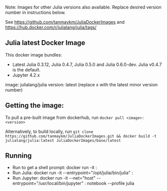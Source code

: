 Note: Images for other Julia versions also available. Replace desired version number in instructions below.

See <https://github.com/tanmaykm/JuliaDockerImages> and <https://hub.docker.com/r/julialang/julia/tags/>

## Julia latest Docker Image

This docker image bundles: 
- Latest Julia 0.3.12, Julia 0.4.7, Julia 0.5.0 and Julia 0.6.0-dev. Julia v0.4.7 is the default.
- Jupyter 4.2.x

image: julialang/julia
version: latest (replace x with the latest minor version number)

## Getting the image:

To pull a pre-built image from dockerhub, run `docker pull <image>:<version>`

Alternatively, to build locally, run `git clone https://github.com/tanmaykm/JuliaDockerImages.git && docker build -t julialang/julia:latest JuliaDockerImages/base/latest`

## Running

- Run to get a shell prompt: docker run -it <image>:<version>
- Run Julia: docker run -it --entrypoint="/opt/julia/bin/julia" <image>:<version>
- Run Jupyter: docker run -it --net="host" --entrypoint="/usr/local/bin/jupyter" <image>:<version> notebook --profile julia
